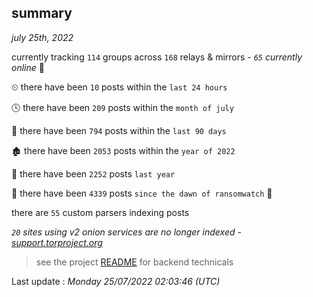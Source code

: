
## summary
_july 25th, 2022_

currently tracking `114` groups across `168` relays & mirrors - _`65` currently online_ 📡

⏲ there have been `10` posts within the `last 24 hours`

🕓 there have been `209` posts within the `month of july`

📅 there have been `794` posts within the `last 90 days`

🏚 there have been `2053` posts within the `year of 2022`

🚀 there have been `2252` posts `last year`

🦕 there have been `4339` posts `since the dawn of ransomwatch` 🐣

there are `55` custom parsers indexing posts

_`20` sites using v2 onion services are no longer indexed - [support.torproject.org](https://support.torproject.org/onionservices/v2-deprecation/)_

> see the project [README](https://github.com/jmousqueton/ransomwatch#readme) for backend technicals



Last update : _Monday 25/07/2022 02:03:46 (UTC)_

